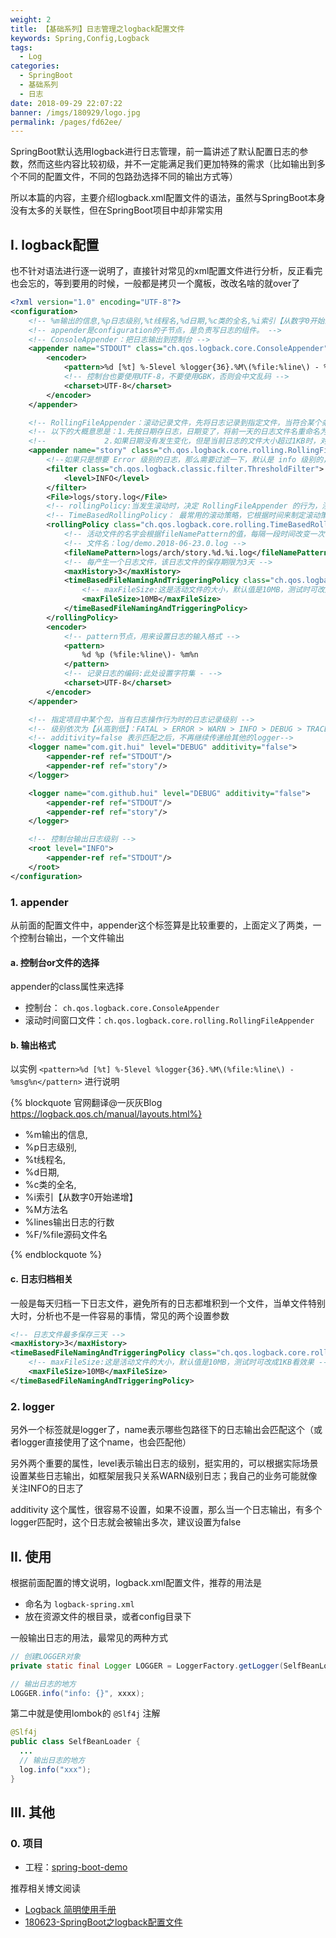 ```yaml
---
weight: 2
title: 【基础系列】日志管理之logback配置文件
keywords: Spring,Config,Logback
tags: 
  - Log
categories: 
  - SpringBoot
  - 基础系列
  - 日志
date: 2018-09-29 22:07:22
banner: /imgs/180929/logo.jpg
permalink: /pages/fd62ee/
---
```


SpringBoot默认选用logback进行日志管理，前一篇讲述了默认配置日志的参数，然而这些内容比较初级，并不一定能满足我们更加特殊的需求（比如输出到多个不同的配置文件，不同的包路劲选择不同的输出方式等）

所以本篇的内容，主要介绍logback.xml配置文件的语法，虽然与SpringBoot本身没有太多的关联性，但在SpringBoot项目中却非常实用

<!-- more -->

## I. logback配置

也不针对语法进行逐一说明了，直接针对常见的xml配置文件进行分析，反正看完也会忘的，等到要用的时候，一般都是拷贝一个魔板，改改名啥的就over了

```xml
<?xml version="1.0" encoding="UTF-8"?>
<configuration>
    <!-- %m输出的信息,%p日志级别,%t线程名,%d日期,%c类的全名,%i索引【从数字0开始递增】,,, -->
    <!-- appender是configuration的子节点，是负责写日志的组件。 -->
    <!-- ConsoleAppender：把日志输出到控制台 -->
    <appender name="STDOUT" class="ch.qos.logback.core.ConsoleAppender">
        <encoder>
            <pattern>%d [%t] %-5level %logger{36}.%M\(%file:%line\) - %msg%n</pattern>
            <!-- 控制台也要使用UTF-8，不要使用GBK，否则会中文乱码 -->
            <charset>UTF-8</charset>
        </encoder>
    </appender>

    <!-- RollingFileAppender：滚动记录文件，先将日志记录到指定文件，当符合某个条件时，将日志记录到其他文件 -->
    <!-- 以下的大概意思是：1.先按日期存日志，日期变了，将前一天的日志文件名重命名为XXX%日期%索引，新的日志仍然是demo.log -->
    <!--             2.如果日期没有发生变化，但是当前日志的文件大小超过1KB时，对当前日志进行分割 重命名-->
    <appender name="story" class="ch.qos.logback.core.rolling.RollingFileAppender">
        <!--如果只是想要 Error 级别的日志，那么需要过滤一下，默认是 info 级别的，ThresholdFilter-->
        <filter class="ch.qos.logback.classic.filter.ThresholdFilter">
            <level>INFO</level>
        </filter>
        <File>logs/story.log</File>
        <!-- rollingPolicy:当发生滚动时，决定 RollingFileAppender 的行为，涉及文件移动和重命名。 -->
        <!-- TimeBasedRollingPolicy： 最常用的滚动策略，它根据时间来制定滚动策略，既负责滚动也负责出发滚动 -->
        <rollingPolicy class="ch.qos.logback.core.rolling.TimeBasedRollingPolicy">
            <!-- 活动文件的名字会根据fileNamePattern的值，每隔一段时间改变一次 -->
            <!-- 文件名：log/demo.2018-06-23.0.log -->
            <fileNamePattern>logs/arch/story.%d.%i.log</fileNamePattern>
            <!-- 每产生一个日志文件，该日志文件的保存期限为3天 -->
            <maxHistory>3</maxHistory>
            <timeBasedFileNamingAndTriggeringPolicy class="ch.qos.logback.core.rolling.SizeAndTimeBasedFNATP">
                <!-- maxFileSize:这是活动文件的大小，默认值是10MB，测试时可改成1KB看效果 -->
                <maxFileSize>10MB</maxFileSize>
            </timeBasedFileNamingAndTriggeringPolicy>
        </rollingPolicy>
        <encoder>
            <!-- pattern节点，用来设置日志的输入格式 -->
            <pattern>
                %d %p (%file:%line\)- %m%n
            </pattern>
            <!-- 记录日志的编码:此处设置字符集 - -->
            <charset>UTF-8</charset>
        </encoder>
    </appender>

    <!-- 指定项目中某个包，当有日志操作行为时的日志记录级别 -->
    <!-- 级别依次为【从高到低】：FATAL > ERROR > WARN > INFO > DEBUG > TRACE  -->
    <!-- additivity=false 表示匹配之后，不再继续传递给其他的logger-->
    <logger name="com.git.hui" level="DEBUG" additivity="false">
        <appender-ref ref="STDOUT"/>
        <appender-ref ref="story"/>
    </logger>

    <logger name="com.github.hui" level="DEBUG" additivity="false">
        <appender-ref ref="STDOUT"/>
        <appender-ref ref="story"/>
    </logger>

    <!-- 控制台输出日志级别 -->
    <root level="INFO">
        <appender-ref ref="STDOUT"/>
    </root>
</configuration>
```

### 1. appender

从前面的配置文件中，appender这个标签算是比较重要的，上面定义了两类，一个控制台输出，一个文件输出

#### a. 控制台or文件的选择

appender的class属性来选择

- 控制台： `ch.qos.logback.core.ConsoleAppender`
- 滚动时间窗口文件：`ch.qos.logback.core.rolling.RollingFileAppender`

#### b. 输出格式

以实例 `<pattern>%d [%t] %-5level %logger{36}.%M\(%file:%line\) - %msg%n</pattern>` 进行说明

{% blockquote 官网翻译@一灰灰Blog https://logback.qos.ch/manual/layouts.html%}

- %m输出的信息,
- %p日志级别,
- %t线程名,
- %d日期,
- %c类的全名,
- %i索引【从数字0开始递增】
- %M方法名
- %lines输出日志的行数
- %F/%file源码文件名

{% endblockquote %}

#### c. 日志归档相关

一般是每天归档一下日志文件，避免所有的日志都堆积到一个文件，当单文件特别大时，分析也不是一件容易的事情，常见的两个设置参数

```xml
<!-- 日志文件最多保存三天 -->
<maxHistory>3</maxHistory>
<timeBasedFileNamingAndTriggeringPolicy class="ch.qos.logback.core.rolling.SizeAndTimeBasedFNATP">
    <!-- maxFileSize:这是活动文件的大小，默认值是10MB，测试时可改成1KB看效果 -->
    <maxFileSize>10MB</maxFileSize>
</timeBasedFileNamingAndTriggeringPolicy>
```

### 2. logger

另外一个标签就是logger了，name表示哪些包路径下的日志输出会匹配这个（或者logger直接使用了这个name，也会匹配他）

另外两个重要的属性，level表示输出日志的级别，挺实用的，可以根据实际场景设置某些日志输出，如框架层我只关系WARN级别日志；我自己的业务可能就像关注INFO的日志了


additivity 这个属性，很容易不设置，如果不设置，那么当一个日志输出，有多个logger匹配时，这个日志就会被输出多次，建议设置为false

## II. 使用

根据前面配置的博文说明，logback.xml配置文件，推荐的用法是

- 命名为 `logback-spring.xml`
- 放在资源文件的根目录，或者config目录下

一般输出日志的用法，最常见的两种方式

```java
// 创建LOGGER对象
private static final Logger LOGGER = LoggerFactory.getLogger(SelfBeanLoader.class);

// 输出日志的地方
LOGGER.info("info: {}", xxxx);
```

第二中就是使用lombok的 `@Slf4j` 注解

```java
@Slf4j
public class SelfBeanLoader {
  ...
  // 输出日志的地方
  log.info("xxx");
}
```


## III. 其他

### 0. 项目

- 工程：[spring-boot-demo](https://github.com/liuyueyi/spring-boot-demo)

推荐相关博文阅读

- [Logback 简明使用手册](https://my.oschina.net/u/566591/blog/651866)
- [180623-SpringBoot之logback配置文件](https://blog.hhui.top/hexblog/2018/06/23/180623-SpringBoot%E4%B9%8Blogback%E9%85%8D%E7%BD%AE%E6%96%87%E4%BB%B6/)


